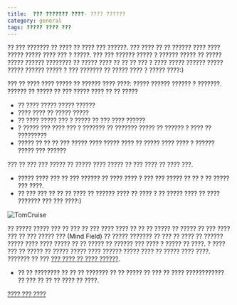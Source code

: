 ```yaml
---
title:  ??? ??????? ????- ???? ??????  
category: general
tags: ????? ???? ???
---
```


 ?? ??? ??????? ?? ???? ?? ???? ??? ??????.
??? ???? ?? ?? ?????? ???? ???? ????? ????? ???? ??? ? ?????. ??? ??? ?????? ????? ? ?????? ????? ?? ????? ????? ?????? ???????? ?? ????? ???? ?? ?? ?? ??? ? ???? ????? ?????? ????? ????? ?????? ????? ? ??? ??????? ?? ????? ???? ? ????? ????:)

??? ?? ???? ???? ????? ?? ?????? ???? ????: ????? ?????? ?????? ? ???????.
?????? ?? ????? ?? ??? ????? ???? ?? ?? ?????

  * ?? ???? ????? ????? ??????
  * ???? ???? ?? ????? ?????
  * ?? ???? ????? ??? ? ????? ?? ??? ???? ??????
  * ? ????? ??? ???? ??? ? ??????? ?? ??????? ????? ?? ?????? ? ???? ?? ?????????
  * ????? ?? ?? ?? ??? ????? ???? ????? ???? ?? ????? ???? ???? ? ?????? ????? ??? ?????? 

??? ?? ??? ??? ????? ?? ????? ???? ????? ?? ??? ???? ?? ???? ???.

  * ????? ???? ??? ?? ??? ?????? ?? ???? ???? ? ??? ??? ????? ?? ?? ? ?? ????? ??? ????.
  * ?? ??? ??? ?? ?? ?? ???? ?? ?????? ???? ?? ???? ? ?? ????? ???? ?? ???? ??????? ??? ??? ????:)

![TomCruise](URL)

?? ????? ????? ??? ?? ??? ?? ??? ???? ???? ?? ?? ?? ????? ?? ????? ?? ??? ???? ??? ?? ??? ????? ??? (Mind Field) ?? ????? ??????? ?? ??? ?? ???? ?? ?????? ????? ???? ???? ????? ?? ?? ????? ?? ?????? ??? ???? ? ????? ?? ????. ? ???? ??? ?? ????? ?? ????? ????? ???? ?????? ????? ???? ?? ????? ???? ????. ??????? ?? ??? [??? ???? ?? ???? ??????](https://www.youtube.com/watch?v=WY0j1cZtnp0&list=PLZRRxQcaEjA4qyEuYfAMCazlL0vQDkIj2&index=8&t=0s).

  * ?? ?? ???????? ?? ?? ?? ??????? ?? ?? ????? ?? ??? ?? ???? ???????????? ?? ??? ?? ?? ?? ???? ?? ????.





[???? ??? ????](https://titaniumsuccess.com/podcast/renewing-your-commitments/)



